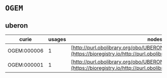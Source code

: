 # `OGEM`

## uberon

| curie       |   usages | nodes                                                                                                                 |
|-------------|----------|-----------------------------------------------------------------------------------------------------------------------|
| OGEM:000006 |        1 | [http://purl.obolibrary.org/obo/UBERON:0000307](https://bioregistry.io/http://purl.obolibrary.org/obo/UBERON:0000307) |
| OGEM:000001 |        1 | [http://purl.obolibrary.org/obo/UBERON:0000922](https://bioregistry.io/http://purl.obolibrary.org/obo/UBERON:0000922) |
